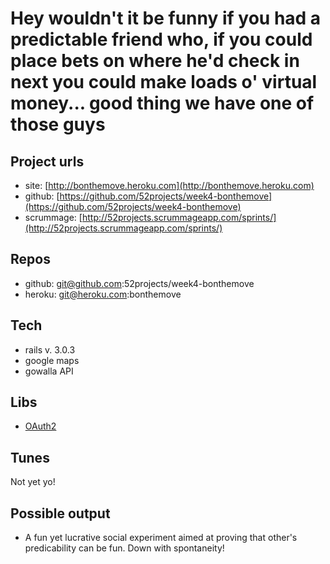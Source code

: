 Hey wouldn't it be funny if you had a predictable friend who, if you could place bets on where he'd check in next you could make loads o' virtual money... good thing we have one of those guys
================================

Project urls
-------------------------

* site: [http://bonthemove.heroku.com](http://bonthemove.heroku.com)
* github: [https://github.com/52projects/week4-bonthemove](https://github.com/52projects/week4-bonthemove)
* scrummage: [http://52projects.scrummageapp.com/sprints/](http://52projects.scrummageapp.com/sprints/)

Repos
-------------------------

* github: git@github.com:52projects/week4-bonthemove
* heroku: git@heroku.com:bonthemove

Tech
-------------------------

* rails v. 3.0.3
* google maps
* gowalla API

Libs
-------------------------

* [OAuth2](http://rubygems.org/gems/oauth2)

Tunes
-------------------------

Not yet yo!

Possible output
-------------------------

* A fun yet lucrative social experiment aimed at proving that other's predicability can be fun.  Down with spontaneity! 